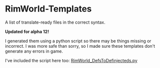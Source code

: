 RimWorld-Templates
==================

A list of translate-ready files in the correct syntax.

__Updated for alpha 12!__

I generated them using a python script so there may be things missing or incorrect. I was more safe than sorry, so I made sure these templates don't generate any errors in game.

I've included the script here too: [RimWorld_DefsToDefinjecteds.py](RimWorld_DefsToDefinjecteds.py)
